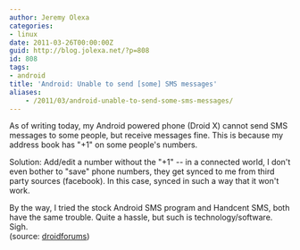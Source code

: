 ```yaml
---
author: Jeremy Olexa
categories:
- linux
date: 2011-03-26T00:00:00Z
guid: http://blog.jolexa.net/?p=808
id: 808
tags:
- android
title: 'Android: Unable to send [some] SMS messages'
aliases:
    - /2011/03/android-unable-to-send-some-sms-messages/
---
```


As of writing today, my Android powered phone (Droid X) cannot send SMS messages to some people, but receive messages fine. This is because my address book has "+1" on some people's numbers.

Solution: Add/edit a number without the "+1" -- in a connected world, I don't even bother to "save" phone numbers, they get synced to me from third party sources (facebook). In this case, synced in such a way that it won't work.

By the way, I tried the stock Android SMS program and Handcent SMS, both have the same trouble. Quite a hassle, but such is technology/software. Sigh.  
(source: [droidforums][1])

 [1]: http://www.droidforums.net/forum/tech-issues-bug-reports-suggestions/126750-issues-sending-text-messages-1-numbers.html